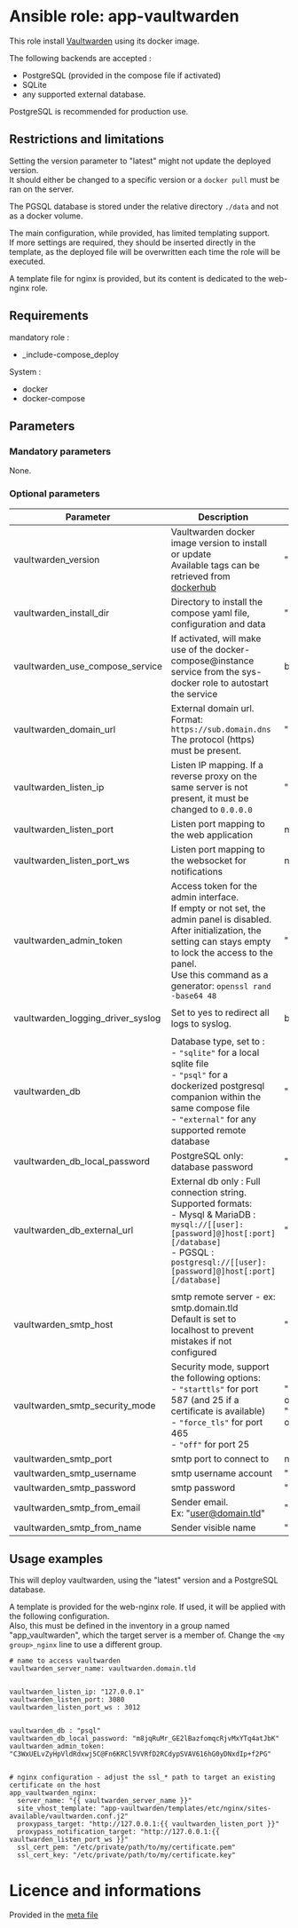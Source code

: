 # Ansible role: app-vaultwarden

This role install [Vaultwarden](https://github.com/dani-garcia/vaultwarden) using its docker image.  

The following backends are accepted :  
* PostgreSQL (provided in the compose file if activated)
* SQLite
* any supported external database. 

PostgreSQL is recommended for production use.  


## Restrictions and limitations

Setting the version parameter to "latest" might not update the deployed version.  
It should either be changed to a specific version or a `docker pull` must be ran on the server.

The PGSQL database is stored under the relative directory `./data` and not as a docker volume.

The main configuration, while provided, has limited templating support.  
If more settings are required, they should be inserted directly in the template, as the deployed file will be overwritten each time the role will be executed.

A template file for nginx is provided, but its content is dedicated to the web-nginx role.


## Requirements

mandatory role :
* _include-compose_deploy

System :  
* docker
* docker-compose


## Parameters

### Mandatory parameters

None.


### Optional parameters

| Parameter | Description | Type | Default value |
| --------- | ----------- | ---- | ------------- |
| vaultwarden_version | Vaultwarden docker image version to install or update<br />Available tags can be retrieved from [dockerhub](https://hub.docker.com/r/vaultwarden/server) | "string" | "latest" |
| vaultwarden_install_dir | Directory to install the compose yaml file, configuration and data | "string" | "/opt/vaultwarden" |
| vaultwarden_use_compose_service | If activated, will make use of the docker-compose@instance service from the sys-docker role to autostart the service | boolean | no |
| vaultwarden_domain_url | External domain url. Format: `https://sub.domain.dns`<br />The protocol (https) must be present. | "string" | "https://unknown.nowhere.tld" |
| vaultwarden_listen_ip | Listen IP mapping. If a reverse proxy on the same server is not present, it must be changed to `0.0.0.0` | "string" | "127.0.0.1" |
| vaultwarden_listen_port | Listen port mapping to the web application | numeric | 3080 |
| vaultwarden_listen_port_ws | Listen port mapping to the websocket for notifications | numeric | 3012 |
| vaultwarden_admin_token | Access token for the admin interface.<br />If empty or not set, the admin panel is disabled. After initialization, the setting can stays empty to lock the access to the panel.<br />Use this command as a generator:  `openssl rand -base64 48` | "string" | "" |
| |
| vaultwarden_logging_driver_syslog | Set to yes to redirect all logs to syslog. | boolean | no |
| |
| vaultwarden_db | Database type, set to :<br />- `"sqlite"` for a local sqlite file<br />- `"psql"` for a dockerized postgresql companion within the same compose file<br />- `"external"` for any supported remote database | "string" | "sqlite" |
| vaultwarden_db_local_password | PostgreSQL only: database password | "string" | "n8p2dRnPSqxoPea3Y8Bi" |
| vaultwarden_db_external_url | External db only : Full connection string.<br />Supported formats:<br />- Mysql & MariaDB : `mysql://[[user]:[password]@]host[:port][/database]`<br />- PGSQL : `postgresql://[[user]:[password]@]host[:port][/database]` | "string" | "" |
| |
| vaultwarden_smtp_host | smtp remote server - ex: smtp.domain.tld<br />Default is set to localhost to prevent mistakes if not configured | "string" | "localhost" |
| vaultwarden_smtp_security_mode | Security mode, support the following options:<br />- `"starttls"` for port 587 (and 25 if a certificate is available)<br />- `"force_tls"` for port 465<br />- `"off"` for port 25 | "starttls" or "force_tls" or "off" | "starttls" |
| vaultwarden_smtp_port | smtp port to connect to | numeric | 587 |
| vaultwarden_smtp_username | smtp username account | "string" | "" |
| vaultwarden_smtp_password | smtp password | "string" | "" |
| vaultwarden_smtp_from_email | Sender email.<br />Ex: "user@domain.tld" | "string" | "vaultwarden@domain.tld"
| vaultwarden_smtp_from_name | Sender visible name | "string" | "Vaultwarden" |


## Usage examples

This will deploy vaultwarden, using the "latest" version and a PostgreSQL database.  

A template is provided for the web-nginx role. If used, it will be applied with the following configuration.  
Also, this must be defined in the inventory in a group named "app_vaultwarden", which the target server is a member of. Change the `<my group>_nginx` line to use a different group.

```
# name to access vaultwarden
vaultwarden_server_name: vaultwarden.domain.tld


vaultwarden_listen_ip: "127.0.0.1"
vaultwarden_listen_port: 3080
vaultwarden_listen_port_ws : 3012


vaultwarden_db : "psql"
vaultwarden_db_local_password: "m8jqRuMr_GE2lBazfomqcRjvMxYTq4atJbK"
vaultwarden_admin_token: "C3WxUELvZyHpVldRdxwj5C@Fn6KRCl5VVRfD2RCdypSVAV616hG0yDNxdIp+f2PG"


# nginx configuration - adjust the ssl_* path to target an existing certificate on the host
app_vaultwarden_nginx:
  server_name: "{{ vaultwarden_server_name }}"
  site_vhost_template: "app-vaultwarden/templates/etc/nginx/sites-available/vaultwarden.conf.j2"
  proxypass_target: "http://127.0.0.1:{{ vaultwarden_listen_port }}"
  proxypass_notification_target: "http://127.0.0.1:{{ vaultwarden_listen_port_ws }}"
  ssl_cert_pem: "/etc/private/path/to/my/certificate.pem"
  ssl_cert_key: "/etc/private/path/to/my/certificate.key"

```


# Licence and informations

Provided in the [meta file](meta/main.yml)


